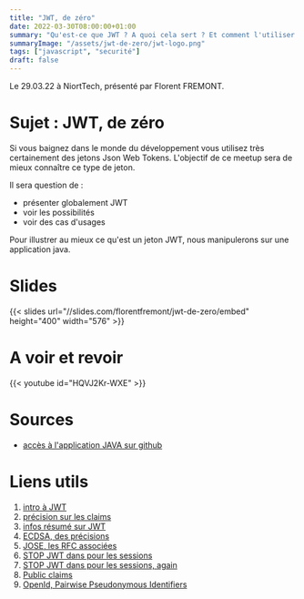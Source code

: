 ```yaml
---
title: "JWT, de zéro"
date: 2022-03-30T08:00:00+01:00
summary: "Qu'est-ce que JWT ? A quoi cela sert ? Et comment l'utiliser ? Ce sont des questions que l'on verra ensemble dans cette article"
summaryImage: "/assets/jwt-de-zero/jwt-logo.png"
tags: ["javascript", "securité"]
draft: false
---
```


Le 29.03.22 à NiortTech, présenté par Florent FREMONT.   

# Sujet : JWT, de zéro
Si vous baignez dans le monde du développement vous utilisez très certainement des jetons Json Web Tokens. 
L'objectif de ce meetup sera de mieux connaître ce type de jeton.

Il sera question de :
- présenter globalement JWT
- voir les possibilités
- voir des cas d'usages

Pour illustrer au mieux ce qu'est un jeton JWT, nous manipulerons sur une application java.

# Slides
{{< slides url="//slides.com/florentfremont/jwt-de-zero/embed" height="400" width="576" >}}

# A voir et revoir 
{{< youtube id="HQVJ2Kr-WXE" >}}



# Sources
* [accès à l'application JAVA sur github](https://github.com/ffremont/nw-jwt)

# Liens utils 
1. [intro à JWT](https://jwt.io/introduction)
1. [précision sur les claims](https://auth0.com/docs/secure/tokens/json-web-tokens/json-web-token-claims)
1. [infos résumé sur JWT](https://www.jamestharpe.com/jwt/)
1. [ECDSA, des précisions](https://academy.bit2me.com/fr/quelle-est-la-courbe-elliptique-ecdsa/)
1. [JOSE, les RFC associées](https://datatracker.ietf.org/group/jose/documents/)
1. [STOP JWT dans pour les sessions](http://cryto.net/~joepie91/blog/2016/06/13/stop-using-jwt-for-sessions/)
1. [STOP JWT dans pour les sessions, again](https://curity.io/resources/learn/jwt-best-practices/#11-do-not-use-jwts-for-sessions)
1. [Public claims](https://www.iana.org/assignments/jwt/jwt.xhtml)
1. [OpenId, Pairwise Pseudonymous Identifiers](https://curity.io/resources/learn/ppid-intro/)